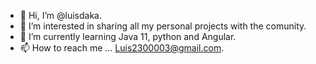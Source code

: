- 👋 Hi, I’m @luisdaka.
- 👀 I’m interested in sharing all my personal projects with the comunity.
- 🌱 I’m currently learning Java 11, python and Angular.
- 📫 How to reach me ... Luis2300003@gmail.com.
